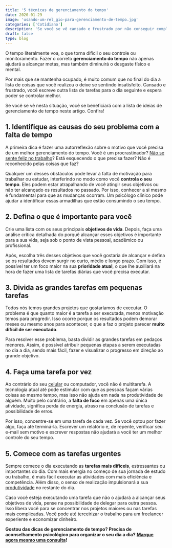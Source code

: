 ```yaml
---
title: '5 técnicas de gerenciamento do tempo'
date: 2020-01-29
image: 'usando-um-rel_gio-para-gerenciamento-de-tempo.jpg'
categories: ['Cotidiano']
description: 'Se você se vê cansado e frustrado por não conseguir completar suas tarefas diárias, confira a lista de ideias de gerenciamento de tempo neste artigo.'
draft: false
type: blog
---
```


O tempo literalmente voa, o que torna difícil o seu controle ou monitoramento. Fazer o correto **gerenciamento do tempo** não apenas ajudará a alcançar metas, mas também diminuirá o desgaste físico e mental.

Por mais que se mantenha ocupado, é muito comum que no final do dia a lista de coisas que você realizou o deixe se sentindo insatisfeito. Cansado e frustrado, você escreve outra lista de tarefas para o dia seguinte e espera poder se controlar melhor.

Se você se vê nesta situação, você se beneficiará com a lista de ideias de gerenciamento de tempo neste artigo. Confira!

## **1. Identifique as causas do seu problema com a falta de tempo**

A primeira dica é fazer uma autorreflexão sobre o motivo que você precisa de um melhor gerenciamento do tempo. Você é um procrastinador? [Não se sente feliz no trabalho](/como-combater-a-infelicidade-no-trabalho/)? Está esquecendo o que precisa fazer? Não é reconhecido pelas coisas que faz?

Qualquer um desses obstáculos pode levar à falta de motivação para trabalhar ou estudar, interferindo no modo como você **controla o seu tempo**. Eles podem estar atrapalhando de você atingir seus objetivos ou não ter alcançado os resultados no passado. Por isso, conhecer a si mesmo é fundamental para que as mudanças ocorram. Um psicólogo clínico pode ajudar a identificar essas armadilhas que estão consumindo o seu tempo.

## **2. Defina o que é importante para você**

Crie uma lista com os seus principais **objetivos de vida**. Depois, faça uma análise crítica detalhada do porquê alcançar esses objetivos é importante para a sua vida, seja sob o ponto de vista pessoal, acadêmico ou profissional.

Após, escolha três desses objetivos que você gostaria de alcançar e defina se os resultados devem surgir no curto, médio e longo prazo. Com isso, é possível ter um foco maior na sua **prioridade atual**, o que lhe auxiliará na hora de fazer uma lista de tarefas diárias que você precisa executar.

## **3. Divida as grandes tarefas em pequenas tarefas**

Todos nós temos grandes projetos que gostaríamos de executar. O problema é que quanto maior é a tarefa a ser executada, menos motivação temos para progredir. Isso ocorre porque os resultados podem demorar meses ou mesmo anos para acontecer, o que a faz o projeto parecer **muito difícil de ser executado**.

Para resolver esse problema, basta dividir as grandes tarefas em pedaços menores. Assim, é possível atribuir pequenas etapas a serem executadas no dia a dia, sendo mais fácil, fazer e visualizar o progresso em direção ao grande objetivo.

## **4. Faça uma tarefa por vez**

Ao contrário do seu [celular](/como-o-uso-excessivo-do-celular-pode-afetar-sua-vida-negativamente/) ou computador, você não é multitarefa. A tecnologia atual até pode estimular com que as pessoas façam várias coisas ao mesmo tempo, mas isso não ajuda em nada na produtividade de alguém. Muito pelo contrário, a **falta de foco** em apenas uma única atividade, significa perda de energia, atraso na conclusão de tarefas e possibilidade de erros.

Por isso, concentre-se em uma tarefa de cada vez. Se você optou por fazer algo, faça até terminá-la. Escrever um relatório e, de repente, verificar seu e-mail sem motivo e escrever respostas não ajudará a você ter um melhor controle do seu tempo.

## **5. Comece com as tarefas urgentes**

Sempre comece o dia executando as **tarefas mais difíceis**, estressantes ou importantes do dia. Com mais energia no começo de sua jornada de estudo ou trabalho, é mais fácil executar as atividades com mais eficiência e competência. Além disso, o senso de realização impulsionará a sua [produtividade](/como-evitar-a-procrastinacao/) no restante do dia.

Caso você esteja executando uma tarefa que não o ajudará a alcançar seus objetivos de vida, pense na possibilidade de delegar para outra pessoa. Isso libera você para se concentrar nos projetos maiores ou nas tarefas mais complicadas. Você pode até terceirizar o trabalho para um freelancer experiente e economizar dinheiro.

**Gostou das dicas de gerenciamento de tempo? Precisa de aconselhamento psicológico para organizar o seu dia a dia?** [**Marque agora mesmo uma consulta**](/contato/)**!**

